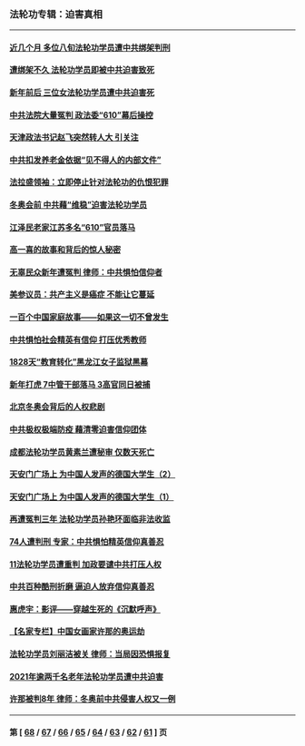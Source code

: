 ### 法轮功专辑：迫害真相
---
#### [近几个月 多位八旬法轮功学员遭中共绑架判刑](../../pages/nf4379/n13591671.md?02220430) 
#### [遭绑架不久 法轮功学员即被中共迫害致死](../../pages/nf4379/n13587121.md?02220430) 
#### [新年前后 三位女法轮功学员遭中共迫害死](../../pages/nf4379/n13584573.md?02220430) 
#### [中共法院大量冤判 政法委“610”幕后操控](../../pages/nf4379/n13578342.md?02220430) 
#### [天津政法书记赵飞突然转人大 引关注](../../pages/nf4379/n13578965.md?02220430) 
#### [中共扣发养老金依据“见不得人的内部文件”](../../pages/nf4379/n13576363.md?02220430) 
#### [法拉盛领袖：立即停止针对法轮功的仇恨犯罪](../../pages/nf4379/n13575222.md?02220430) 
#### [冬奥会前 中共藉“维稳”迫害法轮功学员](../../pages/nf4379/n13570533.md?02220430) 
#### [江泽民老家江苏多名“610”官员落马](../../pages/nf4379/n13572920.md?02220430) 
#### [高一喜的故事和背后的惊人秘密](../../pages/nf4379/n13572834.md?02220430) 
#### [无辜民众新年遭冤判 律师：中共惧怕信仰者](../../pages/nf4379/n13568691.md?02220430) 
#### [美参议员：共产主义是癌症 不能让它蔓延](../../pages/nf4379/n13569660.md?02220430) 
#### [一百个中国家庭故事——如果这一切不曾发生](../../pages/nf4379/n13531687.md?02220430) 
#### [中共惧怕社会精英有信仰 打压优秀教师](../../pages/nf4379/n13563192.md?02220430) 
#### [1828天“教育转化”黑龙江女子监狱黑幕](../../pages/nf4379/n13536804.md?02220430) 
#### [新年打虎 7中管干部落马 3高官同日被捕](../../pages/nf4379/n13560915.md?02220430) 
#### [北京冬奥会背后的人权悲剧](../../pages/nf4379/n13556415.md?02220430) 
#### [中共极权极端防疫 藉清零迫害信仰团体](../../pages/nf4379/n13555509.md?02220430) 
#### [成都法轮功学员黄素兰遭秘审 仅数天死亡](../../pages/nf4379/n13537458.md?02220430) 
#### [天安门广场上 为中国人发声的德国大学生（2）](../../pages/nf4379/n13533454.md?02220430) 
#### [天安门广场上 为中国人发声的德国大学生（1）](../../pages/nf4379/n13528390.md?02220430) 
#### [再遭冤判三年 法轮功学员孙艳环面临非法收监](../../pages/nf4379/n13526543.md?02220430) 
#### [74人遭判刑 专家：中共惧怕精英信仰真善忍](../../pages/nf4379/n13520765.md?02220430) 
#### [11法轮功学员遭重判 加政要谴中共打压人权](../../pages/nf4379/n13521294.md?02220430) 
#### [中共百种酷刑折磨 逼迫人放弃信仰真善忍](../../pages/nf4379/n13518038.md?02220430) 
#### [惠虎宇：影评——穿越生死的《沉默呼声》](../../pages/nf4379/n13516514.md?02220430) 
#### [【名家专栏】中国女画家许那的奥运劫](../../pages/nf4379/n13491603.md?02220430) 
#### [法轮功学员刘丽洁被关 律师：当局因恐惧报复](../../pages/nf4379/n13515441.md?02220430) 
#### [2021年逾两千名老年法轮功学员遭中共迫害](../../pages/nf4379/n13513237.md?02220430) 
#### [许那被判8年 律师：冬奥前中共侵害人权又一例](../../pages/nf4379/n13508986.md?02220430) 

---
#### 第 [ [68](./68.md?02220430) / [67](./67.md?02220430) / [66](./66.md?02220430) / [65](./65.md?02220430) / [64](./64.md?02220430) / [63](./63.md?02220430) / [62](./62.md?02220430) / [61](./61.md?02220430) ] 页
